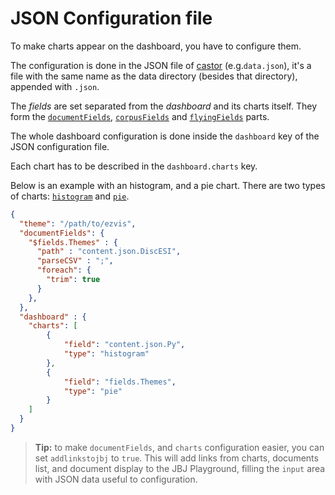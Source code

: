 # JSON Configuration file

To make charts appear on the dashboard, you have to configure them.

The configuration is done in the JSON file of
[castor](https://github.com/castorjs/castor-core) (e.g.`data.json`),
it's a file with the same name as the data directory
(besides that directory), appended with `.json`.

The *fields* are set separated from the *dashboard* and its charts itself. They
form the [`documentFields`](DocumentFields.md), [`corpusFields`](CorpusFields.md)
and [`flyingFields`](FlyingFields.md) parts.

The whole dashboard configuration is done inside the `dashboard` key of the
JSON configuration file.

Each chart has to be described in the `dashboard.charts` key.

Below is an example with an histogram, and a pie chart. There are two types of
charts: [`histogram`](histogram.md) and [`pie`](pie.md).

```json
{
  "theme": "/path/to/ezvis",
  "documentFields": {
    "$fields.Themes" : {
      "path" : "content.json.DiscESI",
      "parseCSV" : ";",
      "foreach": {
        "trim": true
      }
    },
  },
  "dashboard" : {
    "charts": [
        {
            "field": "content.json.Py",
            "type": "histogram"
        },
        {
            "field": "fields.Themes",
            "type": "pie"
        }
    ]
  }
}
```

> **Tip:** to make `documentFields`, and `charts` configuration easier, you can set `addlinkstojbj` to `true`. This will add links from charts, documents list, and document display to the JBJ Playground, filling the `input` area with JSON data useful to configuration.
